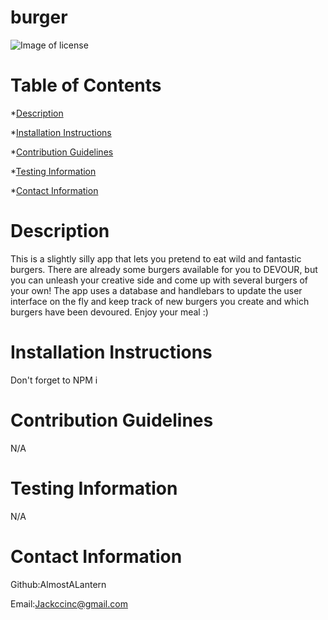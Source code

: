 # burger

![Image of license](https://img.shields.io/badge/License-MIT-blue)
  # Table of Contents
  *[Description](#description)
  
  *[Installation Instructions](#installationinstructions)
  
  *[Contribution Guidelines](#contributionguidelines)
  
  *[Testing Information](#testinginformation)
  
  *[Contact Information](#contactinformation)


  # Description 
  This is a slightly silly app that lets you pretend to eat wild and fantastic burgers. There are already some burgers available for you to DEVOUR, but you can unleash your creative side and come up with several burgers of your own! The app uses a database and handlebars to update the user interface on the fly and keep track of new burgers you create and which burgers have been devoured. Enjoy your meal :)

  # Installation Instructions
  Don't forget to NPM i 

  # Contribution Guidelines
  N/A

  # Testing Information
  N/A

  # Contact Information
  Github:AlmostALantern
 
  Email:Jackccinc@gmail.com



